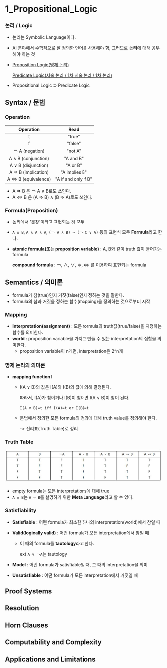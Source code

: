 # 1_Propositional_Logic

### 논리 / Logic

- 논리는 Symbolic Language이다.

- AI 분야에서 수학적으로 잘 정의한 언어를 사용해야 함, 그러므로 **논리**에 대해 공부해야 하는 것

- [Proposition Logic(명제 논리)](https://ko.wikipedia.org/wiki/명제_논리)

  [Predicate Logic(서술 논리 / 1차 서술 논리 / 1차 논리)](https://ko.wikipedia.org/wiki/술어_논리)

- Propositional Logic ⊃ Predicate Logic

## Syntax / 문법

### Operation

|      Operation      |         Read         |
| :-----------------: | :------------------: |
|          t          |        "true"        |
|          f          |       "false"        |
|   ￢ A (negation)   |       "not A"        |
| A ∧ B (conjunction) |      "A and B"       |
| A ∨ B (disjunction) |       "A or B"       |
| A ⇒ B (implication) |    "A implies B"     |
| A ⇔ B (equivalence) | "A if and only if B" |

- A ⇒ B 은 ￢ A ∨ B로도 쓰인다.
- A ⇔ B 은 (A ⇒ B) ∧ (B ⇒ A)로도 쓰인다.

### Formula(Proposition)

- 논리에서 '문장'이라고 표현되는 것 모두

- `A ∧ B`, `A ∧ A ∧ A`,  `(￢ A ∧ B) ⇒ (￢ C ∨ A)` 등의 표현식 모두 **Formula**라고 한다.

- **atomic formula(또는 proposition variable)** : A, B와 같이 truth 값이 들어가는 formula

  **compound formula** : ￢, ∧, ∨, ⇒, ⇔ 를 이용하여 표현되는 formula



## Semantics / 의미론

- formula가 참(true)인지 거짓(false)인지 정하는 것을 말한다.
- formula의 참과 거짓을 정하는 함수(mapping)을 정의하는 것으로부터 시작

### Mapping

- **Interpretation(assignment)** : 모든 formula의 truth값(true/false)을 지정하는 함수를 의미한다.
- **world** : proposition variable을 가지고 만들 수 있는 interpretation의 집합을 의미한다.
  - proposition variable이 n개면, interpretation은 2^n개



### 명제 논리의 의미론

- **mapping function I**

  - I(A ∨ B)의 값은 I(A)와 I(B)의 값에 의해 결정된다.

    따라서, I(A)가 참이거나 I(B)이 참이면 I(A ∨ B)이 참이 된다.

    `I(A ∨ B)=t iff I(A)=t or I(B)=t` 
    
  - 문법에서 정의한 모든 formula의 정의에 대해 truth value를 정의해야 한다.

    -> 진리표(Truth Table)로 정리

### Truth Table

![truth table](.\image\01_truth_table.JPG)

- empty formula는 모든 interpretations에 대해 true
- `A ≡ B`는 `A ⇔ B`를 설명하기 위한 **Meta Language**라고 할 수 있다.



### Satisfiability

- **Satisfiable** : 어떤 formula가 최소한 하나의 interpretation(world)에서 참일 때

- **Valid(logically valid)** : 어떤 formula가 모든 interpretation에서 참일 때

  - 이 때의 formula를 **tautology**라고 한다.

    ex) `A ∨ ￢A`는 tautology

- **Model** : 어떤 formula가 satisfiable일 때, 그 때의 interpretation을 의미
- **Unsatisfiable** : 어떤 formula가 모든 interpretation에서 거짓일 때



## Proof Systems

## Resolution

## Horn Clauses

## Computability and Complexity

## Applications and Limitations

